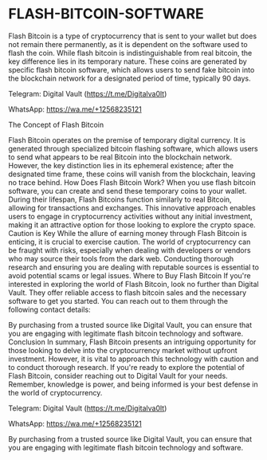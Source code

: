 # FLASH-BITCOIN-SOFTWARE
Flash Bitcoin is a type of cryptocurrency that is sent to your wallet but does not remain there permanently, as it is dependent on the software used to flash the coin. While flash bitcoin is indistinguishable from real bitcoin, the key difference lies in its temporary nature. These coins are generated by specific flash bitcoin software, which allows users to send fake bitcoin into the blockchain network for a designated period of time, typically 90 days.

Telegram: Digital Vault (https://t.me/Digitalva0lt)

 WhatsApp: https://wa.me/+12568235121
 

The Concept of Flash Bitcoin 

Flash Bitcoin operates on the premise of temporary digital currency. It is generated through specialized bitcoin flashing software, which allows users to send what appears to be real Bitcoin into the blockchain network. However, the key distinction lies in its ephemeral existence; after the designated time frame, these coins will vanish from the blockchain, leaving no trace behind. How Does Flash Bitcoin Work? When you use flash bitcoin software, you can create and send these temporary coins to your wallet. During their lifespan, Flash Bitcoins function similarly to real Bitcoin, allowing for transactions and exchanges. This innovative approach enables users to engage in cryptocurrency activities without any initial investment, making it an attractive option for those looking to explore the crypto space. Caution is Key While the allure of earning money through Flash Bitcoin is enticing, it is crucial to exercise caution. The world of cryptocurrency can be fraught with risks, especially when dealing with developers or vendors who may source their tools from the dark web. Conducting thorough research and ensuring you are dealing with reputable sources is essential to avoid potential scams or legal issues. Where to Buy Flash Bitcoin If you're interested in exploring the world of Flash Bitcoin, look no further than Digital Vault. They offer reliable access to flash bitcoin sales and the necessary software to get you started. You can reach out to them through the following contact details: 

By purchasing from a trusted source like Digital Vault, you can ensure that you are engaging with legitimate flash bitcoin technology and software. Conclusion In summary, Flash Bitcoin presents an intriguing opportunity for those looking to delve into the cryptocurrency market without upfront investment. However, it is vital to approach this technology with caution and to conduct thorough research. If you're ready to explore the potential of Flash Bitcoin, consider reaching out to Digital Vault for your needs. Remember, knowledge is power, and being informed is your best defense in the world of cryptocurrency. 

Telegram: Digital Vault (https://t.me/Digitalva0lt) 

 WhatsApp: https://wa.me/+12568235121

By purchasing from a trusted source like Digital Vault, you can ensure that you are engaging with legitimate flash bitcoin technology and software.
